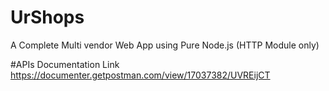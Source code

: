 # UrShops
A Complete Multi vendor Web App using Pure Node.js (HTTP Module only)


#APIs Documentation Link
https://documenter.getpostman.com/view/17037382/UVREijCT

